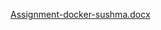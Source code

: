 [Assignment-docker-sushma.docx](/.attachments/Assignment-docker-sushma-6f39330f-fd85-4f89-9341-0e6b433b0ca8.docx)